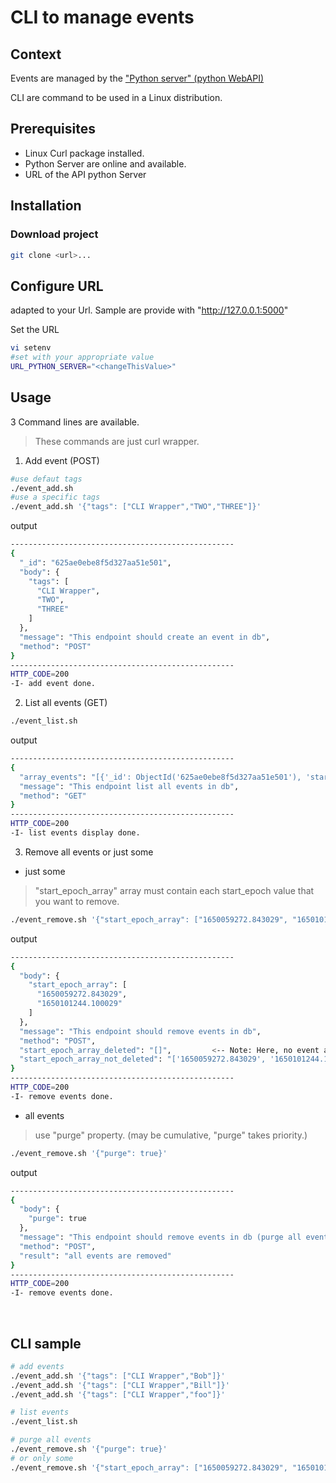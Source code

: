 # CLI to manage events

## Context
Events are managed by the ["Python server" (python WebAPI) ](https://github.com/sylvain-richard-pro/python-server/tree/master/flaskServer)

CLI are command to be used in a Linux distribution.

## Prerequisites

- Linux Curl package installed.
- Python Server are online and available.
- URL of the API python Server

## Installation

### Download project

```bash
git clone <url>...
```

<!--
### Prepare your virtual env

It's advice to use a python virualenv.
```bash
cd $youDirectory
python3 -m venv env1
env1/bin/python -m pip install -r requirements.txt
```
-->

## Configure URL

adapted to your Url. Sample are provide with "http://127.0.0.1:5000"

Set the URL
```bash
vi setenv 
#set with your appropriate value
URL_PYTHON_SERVER="<changeThisValue>"
```

## Usage

3 Command lines are available.

> These commands are just curl wrapper.



1. Add event (POST)

```bash
#use defaut tags
./event_add.sh
#use a specific tags
./event_add.sh '{"tags": ["CLI Wrapper","TWO","THREE"]}'
```
output
```bash
--------------------------------------------------
{
  "_id": "625ae0ebe8f5d327aa51e501", 
  "body": {
    "tags": [
      "CLI Wrapper", 
      "TWO", 
      "THREE"
    ]
  }, 
  "message": "This endpoint should create an event in db", 
  "method": "POST"
}
--------------------------------------------------
HTTP_CODE=200
-I- add event done.
```

2. List all events (GET)

```bash
./event_list.sh
```
output
```bash
--------------------------------------------------
{
  "array_events": "[{'_id': ObjectId('625ae0ebe8f5d327aa51e501'), 'start_epoch': 1650122987.679289, 'stop_epoch': -1, 'tags': ['CLI Wrapper', 'TWO', 'THREE']}]", 
  "message": "This endpoint list all events in db", 
  "method": "GET"
}
--------------------------------------------------
HTTP_CODE=200
-I- list events display done.
```

3. Remove all events or just some

 - just some

> "start_epoch_array" array must contain each start_epoch value that you want to remove.
```bash
./event_remove.sh '{"start_epoch_array": ["1650059272.843029", "1650101244.100029"]}'
```

output
```bash
--------------------------------------------------
{
  "body": {
    "start_epoch_array": [
      "1650059272.843029", 
      "1650101244.100029"
    ]
  }, 
  "message": "This endpoint should remove events in db", 
  "method": "POST", 
  "start_epoch_array_deleted": "[]",         <-- Note: Here, no event are deleted.
  "start_epoch_array_not_deleted": "['1650059272.843029', '1650101244.100029']"
}
--------------------------------------------------
HTTP_CODE=200
-I- remove events done.
```

 - all events
 
> use "purge" property. (may be cumulative, "purge" takes priority.)
```bash
./event_remove.sh '{"purge": true}'
```

output
```bash
--------------------------------------------------
{
  "body": {
    "purge": true
  }, 
  "message": "This endpoint should remove events in db (purge all events)", 
  "method": "POST", 
  "result": "all events are removed"
}
--------------------------------------------------
HTTP_CODE=200
-I- remove events done.
```


<br />



## CLI sample
```bash
# add events
./event_add.sh '{"tags": ["CLI Wrapper","Bob"]}'
./event_add.sh '{"tags": ["CLI Wrapper","Bill"]}'
./event_add.sh '{"tags": ["CLI Wrapper","foo"]}'

# list events
./event_list.sh

# purge all events
./event_remove.sh '{"purge": true}'
# or only some
./event_remove.sh '{"start_epoch_array": ["1650059272.843029", "1650101244.100029"]}'
```

<br />
<br />
<br />



